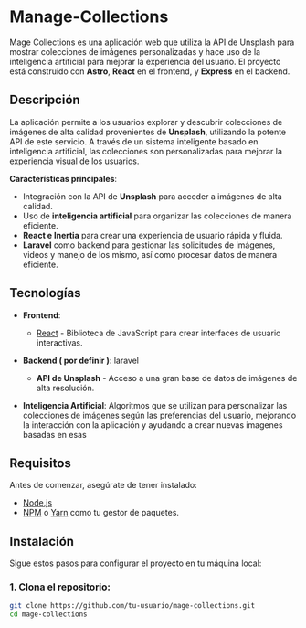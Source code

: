# Manage-Collections

Mage Collections es una aplicación web que utiliza la API de Unsplash para mostrar colecciones de imágenes personalizadas y hace uso de la inteligencia artificial para mejorar la experiencia del usuario. El proyecto está construido con **Astro**, **React** en el frontend, y **Express** en el backend. 

## Descripción

La aplicación permite a los usuarios explorar y descubrir colecciones de imágenes de alta calidad provenientes de **Unsplash**, utilizando la potente API de este servicio. A través de un sistema inteligente basado en inteligencia artificial, las colecciones son personalizadas para mejorar la experiencia visual de los usuarios.

**Características principales**:
- Integración con la API de **Unsplash** para acceder a imágenes de alta calidad.
- Uso de **inteligencia artificial** para organizar las colecciones de manera eficiente.
- **React e Inertia** para crear una experiencia de usuario rápida y fluida.
- **Laravel** como backend para gestionar las solicitudes de imágenes, videos y manejo de los mismo, así como procesar datos de manera eficiente.

## Tecnologías

- **Frontend**: 
  - [React](https://reactjs.org/) - Biblioteca de JavaScript para crear interfaces de usuario interactivas.
  
- **Backend ( por definir )**:
laravel 
  - **API de Unsplash** - Acceso a una gran base de datos de imágenes de alta resolución.

- **Inteligencia Artificial**: Algoritmos que se utilizan para personalizar las colecciones de imágenes según las preferencias del usuario, mejorando la interacción con la aplicación y ayudando a crear nuevas imagenes basadas en esas

## Requisitos

Antes de comenzar, asegúrate de tener instalado:

- [Node.js](https://nodejs.org/)
- [NPM](https://www.npmjs.com/) o [Yarn](https://yarnpkg.com/) como tu gestor de paquetes.

## Instalación

Sigue estos pasos para configurar el proyecto en tu máquina local:

### 1. Clona el repositorio:

```bash
git clone https://github.com/tu-usuario/mage-collections.git
cd mage-collections

